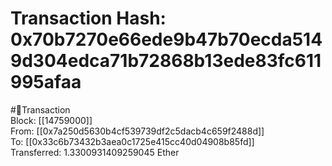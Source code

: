 
Transaction Hash: 0x70b7270e66ede9b47b70ecda5149d304edca71b72868b13ede83fc611995afaa
====================================================================================
  
#💸Transaction  
Block: [[14759000]]  
From: [[0x7a250d5630b4cf539739df2c5dacb4c659f2488d]]  
To: [[0x33c6b73432b3aea0c1725e415cc40d04908b85fd]]  
Transferred: 1.3300931409259045 Ether